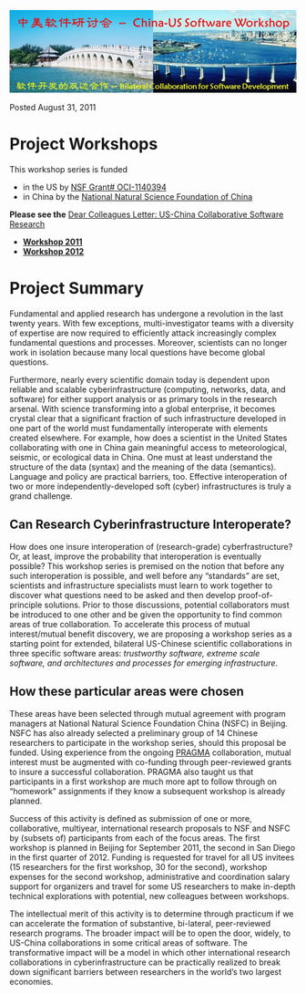 
![Image](img/header.jpg?raw=true)

Posted August 31, 2011

Project Workshops
===================

This workshop series is funded 

+ in the US by [NSF Grant# OCI-1140394 ](http://www.nsf.gov/awardsearch/showAward.do?AwardNumber=1140394)
+ in China by the [National Natural Science Foundation of China](http://www.nsfc.gov.cn/e_nsfc/desktop/zn/0101.htm)


**Please see the** [Dear Colleagues Letter: US-China Collaborative Software Research](http://links.govdelivery.com/track?type=click&enid=ZWFzPTEmbWFpbGluZ2lkPTIwMTIwNjI3Ljg2MTg1NTEmbWVzc2FnZWlkPU1EQi1QUkQtQlVMLTIwMTIwNjI3Ljg2MTg1NTEmZGF0YWJhc2VpZD0xMDAxJnNlcmlhbD0xNjkwNDY1MSZlbWFpbGlkPXpoZW5nY0BzZHNjLmVkdSZ1c2VyaWQ9emhlbmdjQHNkc2MuZWR1JmZsPSZleHRyYT1NdWx0aXZhcmlhdGVJZD0mJiY=&&&100&&&http://www.nsf.gov/pubs/2012/nsf12096/nsf12096.jsp?WT.mc_id=USNSF_25&WT.mc_ev=click)

+ **[Workshop 2011](2011/index.md)**
+ **[Workshop 2012](2012/index.md)**

Project Summary
==================

Fundamental and applied research has undergone a revolution in the last twenty years. With few exceptions, multi-investigator teams with a diversity of expertise are now required to efficiently attack increasingly complex fundamental questions and processes. Moreover, scientists can no longer work in isolation because many local questions have become global questions.

Furthermore, nearly every scientific domain today is dependent upon reliable and scalable cyberinfrastructure (computing, networks, data, and software) for either support analysis or as primary tools in the research arsenal. With science transforming into a global enterprise, it becomes crystal clear that a significant fraction of such infrastructure developed in one part of the world must fundamentally interoperate with elements created elsewhere. For example, how does a scientist in the United States collaborating with one in China gain meaningful access to meteorological, seismic, or ecological data in China. One must at least understand the structure of the data (syntax) and the meaning of the data (semantics). Language and policy are practical barriers, too. Effective interoperation of two or more independently-developed soft (cyber) infrastructures is truly a grand challenge.

Can Research Cyberinfrastructure Interoperate?
-------------------------------------------------

How does one insure interoperation of (research-grade) cyberfrastructure? Or, at least, improve the probability that interoperation is eventually possible? This workshop series is premised on the notion that before any such interoperation is possible, and well before any “standards” are set, scientists and infrastructure specialists must learn to work together to discover what questions need to be asked and then develop proof-of-principle solutions. Prior to those discussions, potential collaborators must be introduced to one other and be given the opportunity to find common areas of true collaboration. To accelerate this process of mutual interest/mutual benefit discovery, we are proposing a workshop series as a starting point for extended, bilateral US-Chinese scientific collaborations in three specific software areas: *trustworthy software, extreme scale software, and architectures and processes for emerging infrastructure*.

How these particular areas were chosen
------------------------------------------

These areas have been selected through mutual agreement with program managers at National Natural Science Foundation China (NSFC) in Beijing. NSFC has also already selected a preliminary group of 14 Chinese researchers to participate in the workshop series, should this proposal be funded. Using experience from the ongoing [PRAGMA](http://www.pragma-grid.net) collaboration, mutual interest must be augmented with co-funding through peer-reviewed grants to insure a successful collaboration. PRAGMA also taught us that participants in a first workshop are much more apt to follow through on “homework”
assignments if they know a subsequent workshop is already planned.

Success of this activity is defined as submission of one or more, collaborative, multiyear, international research proposals to NSF and NSFC by (subsets of) participants from each of the focus areas. The first workshop is planned in Beijing for September 2011, the second in San Diego in the first quarter of 2012. Funding is requested for travel for all US invitees (15 researchers for the first workshop, 30 for the second), workshop expenses for the second workshop, administrative and coordination salary support for organizers and travel for some US researchers to make in-depth technical explorations with potential, new colleagues between workshops.

The intellectual merit of this activity is to determine through practicum if we can accelerate the formation of substantive, bi-lateral, peer-reviewed research programs. The broader impact will be to open the door, widely, to US-China collaborations in some critical areas of software. The transformative impact will be a model in which other international research collaborations in cyberinfrastructure can be practically realized to break down significant barriers between researchers in the world’s two largest economies.


